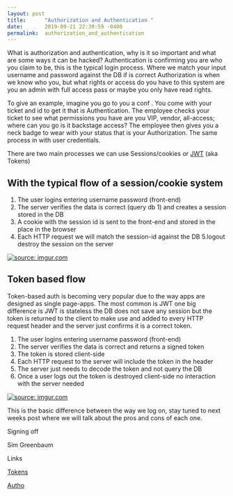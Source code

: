 ```yaml
---
layout: post
title:      "Authorization and Authentication "
date:       2019-09-21 22:39:59 -0400
permalink:  authorization_and_authentication
---
```


What is authorization and authentication, why is it so important and what are some ways it can be hacked?
Authentication is confirming you are who you claim to be, this is the typical login process. Where we match your  input username and password against the DB if  is correct
Authorization is when we know who you, but what rights or access do you have to this system are you an admin with full access pass or maybe you only have read rights. 

To give an example, imagine you go to you a conf . You come with your ticket and id to get it that is Authentication. The employee checks your ticket to see what permissions you have are you VIP, vendor, all-access; where can you go is it backstage access?  The employee then gives you a neck badge to wear with your status that is your Authorization. The same process in with user credentials.

 There are two main processes we can use Sessions/cookies or [JWT](https://jwt.io/) (aka Tokens)
 
## With the typical flow of a  session/cookie system

1. The user logins entering username password (front-end) 
2. The server verifies the data is correct (query db 1) and creates a session stored in the DB
3. A cookie with the session id is sent to the front-end and stored in the  place in the browser
4. Each HTTP request we will match the session-id against the DB
5.logout destroy the session on the server 

<a href="https://imgur.com/YaxweYp"><img src="https://i.imgur.com/YaxweYpl.png" title="source: imgur.com" /></a>


## Token based flow 


Token-based  auth is becoming very popular due to the way apps are designed as single page-apps. The most common is JWT one big difference is JWT is stateless the DB does not save any session but the token is returned to the client to make use and added to every HTTP request header and the server just confirms it is a correct token. 



1. The user logins entering username password (front-end)
2. The server verifies the data is correct and returns a signed token 
3. The token is stored client-side 
4. Each HTTP request to the server will include the token in the header
5. The server just needs to decode the token and not query the DB  
5. Once a user logs out the token is destroyed client-side no interaction with the server needed

<a href="https://imgur.com/AM6CQzB"><img src="https://i.imgur.com/AM6CQzBl.png" title="source: imgur.com" /></a>

This is the basic difference between the way we log on, stay tuned to next weeks post where we will talk about the pros and cons of each one. 

Signing off

Sim  Greenbaum 

 
 Links
 
 [Tokens](https://dzone.com/articles/cookies-vs-tokens-the-definitive-guide)
 
 [Autho](https://medium.com/datadriveninvestor/authentication-vs-authorization-716fea914d55)




